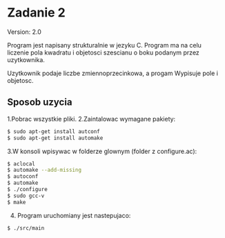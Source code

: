 # Zadanie 2
Version: 2.0

Program jest napisany strukturalnie w jezyku C.
Program ma na celu liczenie pola kwadratu i objetosci szescianu o boku podanym przez uzytkownika.

Uzytkownik podaje liczbe zmiennoprzecinkowa, a progam Wypisuje pole i objetosc.

## Sposob uzycia
1.Pobrac wszystkie pliki.
2.Zaintalowac wymagane pakiety:
```sh
$ sudo apt-get install autconf
$ sudo apt-get install automake
```

3.W konsoli wpisywac w folderze glownym (folder z configure.ac):
```sh
$ aclocal
$ automake --add-missing
$ autoconf
$ automake
$ ./configure
$ sudo gcc-v
$ make
```

4. Program uruchomiany jest nastepujaco:
```sh
$ ./src/main
```
